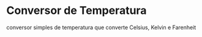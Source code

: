# Conversor de Temperatura
conversor simples de temperatura que converte Celsius, Kelvin e Farenheit
